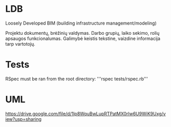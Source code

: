 # LDB

Loosely Developed BIM (building infrastructure management/modeling)

Projektu dokumentų, brėžinių valdymas. Darbo grupių, laiko sekimo, rolių apsaugos funkcionalumas.
Galimybė keistis tekstine, vaizdine informacija tarp vartotojų.

# Tests

RSpec must be ran from the root directory:
'''rspec tests/rspec.rb'''

# UML
https://drive.google.com/file/d/1lp8WquBwLupRTPatMX0rlw6U9WiK9Uxg/view?usp=sharing
